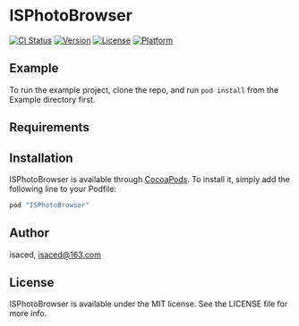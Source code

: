 # ISPhotoBrowser

[![CI Status](http://img.shields.io/travis/isaced/ISPhotoBrowser.svg?style=flat)](https://travis-ci.org/isaced/ISPhotoBrowser)
[![Version](https://img.shields.io/cocoapods/v/ISPhotoBrowser.svg?style=flat)](http://cocoapods.org/pods/ISPhotoBrowser)
[![License](https://img.shields.io/cocoapods/l/ISPhotoBrowser.svg?style=flat)](http://cocoapods.org/pods/ISPhotoBrowser)
[![Platform](https://img.shields.io/cocoapods/p/ISPhotoBrowser.svg?style=flat)](http://cocoapods.org/pods/ISPhotoBrowser)

## Example

To run the example project, clone the repo, and run `pod install` from the Example directory first.

## Requirements

## Installation

ISPhotoBrowser is available through [CocoaPods](http://cocoapods.org). To install
it, simply add the following line to your Podfile:

```ruby
pod "ISPhotoBrowser"
```

## Author

isaced, isaced@163.com

## License

ISPhotoBrowser is available under the MIT license. See the LICENSE file for more info.
